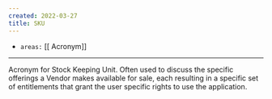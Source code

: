 ```yaml
---
created: 2022-03-27
title: SKU
---
```


- `areas:` [[ Acronym]]

---

Acronym for Stock Keeping Unit. Often used to discuss the specific offerings a Vendor makes available for sale, each resulting in a specific set of entitlements that grant the user specific rights to use the application.
